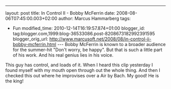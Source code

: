 ---
layout: post
title: In Control II - Bobby McFerrin
date: 2008-08-06T07:45:00.003+02:00
author: Marcus Hammarberg
tags:
  - Fun
modified_time: 2010-12-14T16:19:57.874+01:00
blogger_id: tag:blogger.com,1999:blog-36533086.post-8208673182992391595
blogger_orig_url: http://www.marcusoft.net/2008/08/in-control-ii-bobby-mcferrin.html ---
Bobby McFerrin is known to a broader
audience for the summer-hit "Don't worry, be happy". But that is such a
little part of his work. And his real genius lies in his voice.

This guy has control, and loads of it. When I heard this clip yesterday
I found myself with my mouth open through out the whole thing.
And then I checked this out where he improvises over a Air by Bach. My
good! He is the king!


